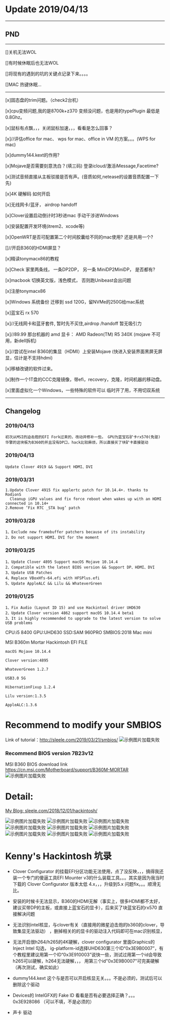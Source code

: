 # Update 2019/04/13


-----------------------------------------------------------
## PND
-----------------------------------------------------------

[]关机无法WOL

[]有时候休眠后也无法WOL

[]将现有的遇到的坑的关键点记录下来。。。。 

[]MAC 热键休眠...

-----------------------------------------------------------
[x]固态盘的trim问题。（check2台机）

[x]cpu变频问题,我的是8700k+z370 变频没问题，也是用的typePlugin 最低是0.8Ghz。

[x]鼠标有点飘，，，关闭鼠标加速，，，看看是怎么回事？

[x]//评估office for mac、 wps for mac、office in VM 的方案。。。(WPS for mac)

[x]dummy144.kext的作用?

[x]Mojave是否需要刻意洗白？(填三码) 登录icloud/激活iMessage,Facetime?

[x]测试音频直接从主板驳接是否有声。(音质如何,netease的设置音质配置一下先)

[x]4K 硬解码 如何开启

[x]无线网卡/蓝牙， airdrop handoff

[x]Clover设置启动倒计时3秒进mac 手动干涉进Windows

[x]安装配置开发环境(itrem2、xcode等)

[x]OpenWRT是否可配置第二个时间胶囊给不同的mac使用? 还是共用一个? 

[]//开启B360的HDMI屏显？

[x]精读tonymacx86的教程

[x]Check 家里两条线， 一条DP2DP， 另一条 MiniDP2MiniDP， 是否都有?

[x]macbook 切换英文版，浅色模式， 否则跑Unibeast会出问题

[x]注册tonymacx86

[x]Windows 系统备份 迁移到 ssd 120G，留NVMe的250G给mac系统

[x]蓝宝石 rx 570

[x]//无线网卡和蓝牙套件, 暂时先不买住,airdrop /handoff  暂无吸引力

[x]//89.99 那台机器的 amd 显卡： AMD Radeon(TM) R5 340X (mojave 不可用，新dell拆机)

[x]//尝试在intel B360的集显（HDMI）上安装Mojave (快进入安装界面黑屏无屏显，估计是不支持hdmi)

[x]移植改键的软件过来。

[x]制作一个1T盘的CCC克隆镜像，带efi，recovery，克隆，时间机器的移动盘。

[x]里面虚拟化一个Windows，一些特殊的软件可以 临时开了用，不用切双系统

-----------------------------------------------------------

## Changelog

### 2019/04/13

    初次从MSI的迫击炮的EFI Fork过来的，改动并修补一些。 GPU为蓝宝石矿卡rx570(免驱)
    华擎的这块板为B360的并且没有DP口，hack比较麻烦，所以直接买了块矿卡直接驱动



### 2019/04/13

    Update Clover 4919 && Support HDMI、DVI
    
### 2019/03/31

    1.Update Clover 4915 fix applertc patch for 10.14.4+. thanks to RodionS
      Cleanup iGPU values and fix force reboot when wakes up with an HDMI connected in 10.14+
    2.Remove ‘Fix RTC _STA bug’ patch

### 2019/03/28

    1、Exclude new framebuffer patchers because of its instability
    2、Do not support HDMI、DVI for the moment

### 2019/03/25
    
    1、Update Clover 4895 Support macOS Mojave 10.14.4
    2、Compatible with the latest BIOS version && Support DP、HDMI、DVI
    3、Update USB Patches
    4、Replace VBoxHfs-64.efi with HFSPlus.efi
    5、Update AppleALC && Lilu && WhateverGreen
    


### 2019/01/25

    1、Fix Audio (Layout ID 15) and use Hackintool driver UHD630
    2、Update Clover version 4862 support macOS 10.14.4 beta1
    3、It is highly recommended to upgrade to the latest version to solve USB problems






CPU:i5 8400
GPU:UHD630
SSD:SAM 960PRO
SMBIOS:2018 Mac mini


MSI B360m Mortar Hackintosh EFI FILE

    macOS Mojave 10.14.4

    Clover version:4895

    WhateverGreen 1.2.7

    USB3.0 5G

    HibernationFixup 1.2.4

    Lilu version:1.3.5

    AppleALC:1.3.6
    
    
# Recommend to modify your SMBIOS
Link of tutorial：http://sleele.com/2019/03/21/smbios/
![示例图片加载失败](https://raw.githubusercontent.com/SuperNG6/pic/master/Hackintosh%20images/SMBIOS.png)
    
### Recommend BIOS version 7B23v12
MSI B360 BIOS download link https://cn.msi.com/Motherboard/support/B360M-MORTAR
![示例图片加载失败](https://raw.githubusercontent.com/SuperNG6/pic/master/Hackintosh%20images/BIOS.png)

# Detail:
 [My Blog: sleele.com/2018/12/01/hackintosh/ ](http://sleele.com/2018/12/01/hackintosh/ "Blog")

![示例图片加载失败](https://raw.githubusercontent.com/SuperNG6/pic/master/Hackintosh%20images/image-5.png)
![示例图片加载失败](https://raw.githubusercontent.com/SuperNG6/pic/master/Hackintosh%20images/image-2.png)
![示例图片加载失败](https://raw.githubusercontent.com/SuperNG6/pic/master/Hackintosh%20images/image-8.png)
![示例图片加载失败](https://raw.githubusercontent.com/SuperNG6/pic/master/Hackintosh%20images/image-12.png)
![示例图片加载失败](https://raw.githubusercontent.com/SuperNG6/pic/master/Hackintosh%20images/image-13.png)
![示例图片加载失败](https://raw.githubusercontent.com/SuperNG6/pic/master/Hackintosh%20images/image-6.png)
![示例图片加载失败](https://raw.githubusercontent.com/SuperNG6/pic/master/Hackintosh%20images/image-4.png)
![示例图片加载失败](https://raw.githubusercontent.com/SuperNG6/pic/master/Hackintosh%20images/image-7.png)
![示例图片加载失败](https://raw.githubusercontent.com/SuperNG6/pic/master/Hackintosh%20images/image-1.png)



# Kenny's Hackintosh 坑录

- Clover Configurator 的挂载EFI分区功能无法使用，点了没反映，，，搞得我还装一个专门的傻逼工具EFI Mounter v3的什么装载工具。。。其实是因为我当时下载的 Clover Configurator 版本太低 4.x，，，升级到5.x 问题fix。。。顺滑无比。

- 安装的时候卡无法显示，B360的HDMI无解（事实上，很多HDMI都不太好，建议买带DP的主板，或直接上蓝宝石的显卡），后来买了块蓝宝石的rx570 直接解决问题

- 无法识别intel核显，与clover有关（直接用的微星迫击炮的b360的clover，导致集显无法驱动） ，删掉相关的的显卡的驱动注入代码即可在mac识别核显，

- 无法开启很h264/h265的4K硬解，clover configurator 里面Graphics的Inject Intel 勾选， ig-platform-id选择UHD630第三个ID“0x3E9B0007”，有个教程里建议用第一个ID“0x3E910003”说快一些，测试过用第一个id会导致h265可以硬解，h264无法硬解，，， 用第三个id"0x3E9B0007"可完美硬解 （再次测试，确实如此）

- dummy144.kext 这个与是否可以开启核显无关。。。不是必须的，测试后可以删除这个驱动

- Devices的 IntelGFX的 Fake ID 看看是否有必要选择正确？。。。 0x3E928086 （可以不填，不是必须的）

- 声卡 驱动